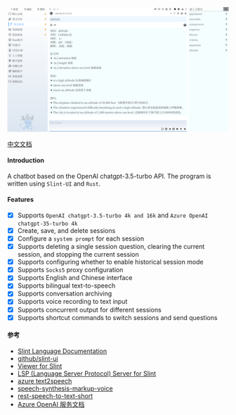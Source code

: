 ![screenshot](./screenshot/chatbox.png)

[中文文档](./README.zh-CN.md)

#### Introduction
A chatbot based on the OpenAI chatgpt-3.5-turbo API. The program is written using `Slint-UI` and `Rust`.

#### Features
- [x] Supports `OpenAI chatgpt-3.5-turbo 4k and 16k` and `Azure OpenAI chatgpt-35-turbo 4k`
- [x] Create, save, and delete sessions
- [x] Configure a `system prompt` for each session
- [x] Supports deleting a single session question, clearing the current session, and stopping the current session
- [x] Supports configuring whether to enable historical session mode
- [x] Supports `Socks5` proxy configuration
- [x] Supports English and Chinese interface
- [x] Supports bilingual text-to-speech
- [x] Supports conversation archiving
- [x] Supports voice recording to text input
- [x] Supports concurrent output for different sessions
- [x] Supports shortcut commands to switch sessions and send questions

#### 参考
- [Slint Language Documentation](https://slint-ui.com/releases/1.0.0/docs/slint/)
- [github/slint-ui](https://github.com/slint-ui/slint)
- [Viewer for Slint](https://github.com/slint-ui/slint/tree/master/tools/viewer)
- [LSP (Language Server Protocol) Server for Slint](https://github.com/slint-ui/slint/tree/master/tools/lsp)
- [azure text2speech](https://learn.microsoft.com/zh-cn/azure/cognitive-services/speech-service/text-to-speech)
- [speech-synthesis-markup-voice](https://learn.microsoft.com/zh-cn/azure/cognitive-services/speech-service/speech-synthesis-markup-voice)
- [rest-speech-to-text-short](https://learn.microsoft.com/zh-cn/azure/cognitive-services/speech-service/rest-speech-to-text-short)
- [Azure OpenAI 服务文档](https://learn.microsoft.com/zh-cn/azure/cognitive-services/openai/)
